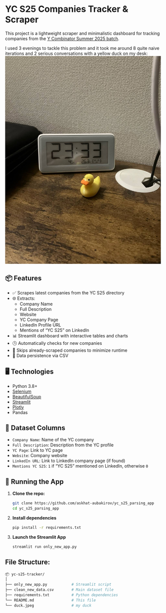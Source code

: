 # YC S25 Companies Tracker & Scraper

This project is a lightweight scraper and minimalistic dashboard for tracking companies from the [Y Combinator Summer 2025 batch](https://www.ycombinator.com/companies?batch=Summer%202025).

I used 3 evenings to tackle this problem and it took me around 8 quite naive iterations and 2 serious conversations with a yellow duck on my desk:
![my programming buddy - yellow duck](duck.jpeg)

## 📦 Features

- ✅ Scrapes latest companies from the YC S25 directory
- 🌐 Extracts:
  - Company Name
  - Full Description
  - Website
  - YC Company Page
  - LinkedIn Profile URL
  - Mentions of “YC S25” on LinkedIn
- 📊 Streamlit dashboard with interactive tables and charts
- 🕒 Automatically checks for new companies
- 🧠 Skips already-scraped companies to minimize runtime
- 💾 Data persistence via CSV

## 🖥️ Technologies

- Python 3.8+
- [Selenium](https://www.selenium.dev/)
- [BeautifulSoup](https://www.crummy.com/software/BeautifulSoup/)
- [Streamlit](https://streamlit.io/)
- [Plotly](https://plotly.com/python/)
- Pandas

## 📁 Dataset Columns

- `Company Name`: Name of the YC company
- `Full Description`: Description from the YC profile
- `YC Page`: Link to YC page
- `Website`: Company website
- `LinkedIn URL`: Link to LinkedIn company page (if found)
- `Mentions YC S25`: `1` if “YC S25” mentioned on LinkedIn, otherwise `0`

## 🚀 Running the App

1. **Clone the repo:**
   ```bash
   git clone https://github.com/askhat-aubakirov/yc_s25_parsing_app
   cd yc_s25_parsing_app
2. **Install dependencies**
   ```bash
   pip install -r requirements.txt
2. **Launch the Streamlit App**
   ```bash
   streamlit run only_new_app.py

## File Structure:
   ```bash
   📦 yc-s25-tracker/
   │
   ├── only_new_app.py           # Streamlit script
   ├── clean_new_data.csv        # Main dataset file
   ├── requirements.txt          # Python dependencies
   └── README.md                 # This file
   └── duck.jpeg                 # my duck



   

